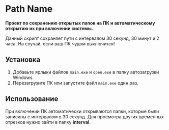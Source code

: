 # Path Name

**Проект по сохранению открытых папок на ПК и автоматическому открытию их при включении системы.** 

Данный скрипт сохраняет пути с интервалом 30 секунд, 30 минут и 2 часа. На случай, если ваш ПК чудом выключится!

## Установка

1. Добавьте ярлыки файлов `main.exe` и `open.exe` в папку автозагрузки Windows.
2. Перезагрузите ПК или запустите файл `main.exe` один раз.

## Использование

При включении ПК автоматически открываются папки, которые были записаны с интервалом в 30 секунд. Для просмотра других временных отрезков нужно зайти в папку **interval**.
